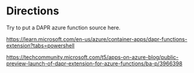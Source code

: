 # Directions

Try to put a DAPR azure function source here.

https://learn.microsoft.com/en-us/azure/container-apps/dapr-functions-extension?tabs=powershell

https://techcommunity.microsoft.com/t5/apps-on-azure-blog/public-preview-launch-of-dapr-extension-for-azure-functions/ba-p/3966398